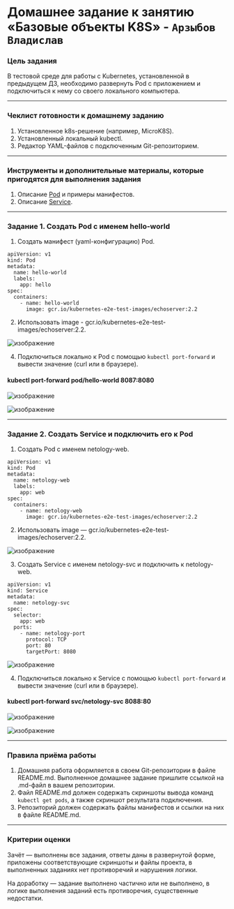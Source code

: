 # Домашнее задание к занятию «Базовые объекты K8S» - `Арзыбов Владислав`

### Цель задания

В тестовой среде для работы с Kubernetes, установленной в предыдущем ДЗ, необходимо развернуть Pod с приложением и подключиться к нему со своего локального компьютера. 

------

### Чеклист готовности к домашнему заданию

1. Установленное k8s-решение (например, MicroK8S).
2. Установленный локальный kubectl.
3. Редактор YAML-файлов с подключенным Git-репозиторием.

------

### Инструменты и дополнительные материалы, которые пригодятся для выполнения задания

1. Описание [Pod](https://kubernetes.io/docs/concepts/workloads/pods/) и примеры манифестов.
2. Описание [Service](https://kubernetes.io/docs/concepts/services-networking/service/).

------

### Задание 1. Создать Pod с именем hello-world

1. Создать манифест (yaml-конфигурацию) Pod.

```
apiVersion: v1
kind: Pod
metadata:
  name: hello-world
  labels:
    app: hello
spec:
  containers:
    - name: hello-world
      image: gcr.io/kubernetes-e2e-test-images/echoserver:2.2
```

2. Использовать image - gcr.io/kubernetes-e2e-test-images/echoserver:2.2.

![изображение](https://github.com/user-attachments/assets/ff117ce1-218c-4675-91dc-9ca3176c7dea)

4. Подключиться локально к Pod с помощью `kubectl port-forward` и вывести значение (curl или в браузере).

#### kubectl port-forward pod/hello-world 8087:8080

![изображение](https://github.com/user-attachments/assets/bd89eab3-fd10-4356-b2e9-a785835dc4d7)

![изображение](https://github.com/user-attachments/assets/4f7015e2-38b7-4514-8ec9-fd5cb0e78f83)

------

### Задание 2. Создать Service и подключить его к Pod

1. Создать Pod с именем netology-web.

```
apiVersion: v1
kind: Pod
metadata:
  name: netology-web
  labels:
    app: web
spec:
  containers:
    - name: netology-web
      image: gcr.io/kubernetes-e2e-test-images/echoserver:2.2
```

2. Использовать image — gcr.io/kubernetes-e2e-test-images/echoserver:2.2.

![изображение](https://github.com/user-attachments/assets/9815d568-9979-499d-b111-8f52d8171120)

3. Создать Service с именем netology-svc и подключить к netology-web.

```
apiVersion: v1
kind: Service
metadata:
  name: netology-svc
spec:
  selector:
    app: web
  ports:
    - name: netology-port
      protocol: TCP
      port: 80
      targetPort: 8080
```

![изображение](https://github.com/user-attachments/assets/e21c5a33-7f8e-4101-920b-2968258e370d)

4. Подключиться локально к Service с помощью `kubectl port-forward` и вывести значение (curl или в браузере).

#### kubectl port-forward svc/netology-svc 8088:80

![изображение](https://github.com/user-attachments/assets/3568a9de-c616-41d4-8f6f-428c6aa0cdc4)

![изображение](https://github.com/user-attachments/assets/c3442eed-97af-422a-9721-77a42ce6e6fd)

------

### Правила приёма работы

1. Домашняя работа оформляется в своем Git-репозитории в файле README.md. Выполненное домашнее задание пришлите ссылкой на .md-файл в вашем репозитории.
2. Файл README.md должен содержать скриншоты вывода команд `kubectl get pods`, а также скриншот результата подключения.
3. Репозиторий должен содержать файлы манифестов и ссылки на них в файле README.md.

------

### Критерии оценки
Зачёт — выполнены все задания, ответы даны в развернутой форме, приложены соответствующие скриншоты и файлы проекта, в выполненных заданиях нет противоречий и нарушения логики.

На доработку — задание выполнено частично или не выполнено, в логике выполнения заданий есть противоречия, существенные недостатки.
